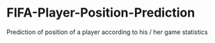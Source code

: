 # FIFA-Player-Position-Prediction
Prediction of position of a player according to his / her game statistics
